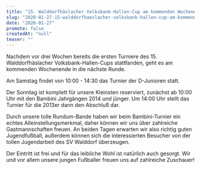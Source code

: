 ```yaml
---
title: "15. Walddorfhäslacher Volksbank-Hallen-Cup am kommenden Wochenende"
slug: "2020-01-27-15-walddorfhaeslacher-volksbank-hallen-cup-am-kommenden-wochenende-1"
date: "2020-01-27"
promote: false
createdAt: "null"
teaser: ""
---
```

Nachdem vor drei Wochen bereits die ersten Turniere des 15. Walddorfhäslacher Volksbank-Hallen-Cups stattfanden, geht es am kommenden Wochenende in die nächste Runde.


Am Samstag findet von 10:00 - 14:30 das Turnier der D-Junioren statt.


Der Sonntag ist komplett für unsere Kleinsten reserviert, zunächst ab 10:00 Uhr mit den Bambini Jahrgängen 2014 und jünger. Um 14:00 Uhr stellt das Turnier für die 2013er dann den Abschluß dar.


Durch unsere tolle Rundum-Bande haben wir beim Bambini-Turnier ein echtes Alleinstellungsmerkmal, daher können wir uns über zahlreiche Gastmannschaften freuen. An beiden Tagen erwarten wir also richtig guten Jugendfußball, außerdem können sich die interessierten Besucher von der tollen Jugendarbeit des SV Walddorf überzeugen.


Der Eintritt ist frei und für das leibliche Wohl ist natürlich auch gesorgt. Wir und vor allem unsere jungen Fußballer freuen uns auf zahlreiche Zuschauer!
